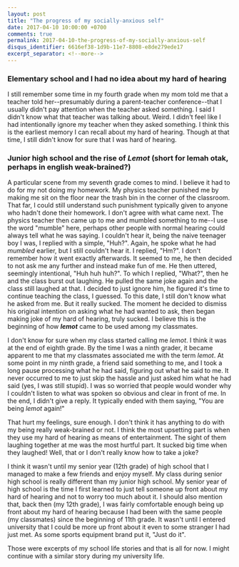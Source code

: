 ```yaml
---
layout: post
title: "The progress of my socially-anxious self"
date: 2017-04-10 10:00:00 +0700
comments: true
permalink: 2017-04-10-the-progress-of-my-socially-anxious-self
disqus_identifier: 6616ef38-1d9b-11e7-8808-e8de279ede17
excerpt_separator: <!--more-->
---
```


### Elementary school and I had no idea about my hard of hearing

I still remember some time in my fourth grade when my mom told me that a teacher told her--presumably during a parent-teacher conference--that I usually didn't pay attention when the teacher asked something. I said I didn't know what that teacher was talking about. Weird. I didn't feel like I had intentionally ignore my teacher when they asked something. I think this is the earliest memory I can recall about my hard of hearing. Though at that time, I still didn't know for sure that I was hard of hearing.

<!--more-->


### Junior high school and the rise of *Lemot* (short for **lem**ah **ot**ak, perhaps in english weak-brained?)

A particular scene from my seventh grade comes to mind. I believe it had to do for my not doing my homework. My physics teacher punished me by making me sit on the floor near the trash bin in the corner of the classroom. That far, I could still understand such punishment typically given to anyone who hadn't done their homework. I don't agree with what came next. The physics teacher then came up to me and mumbled something to me--I use the word "mumble" here, perhaps other people with normal hearing could always tell what he was saying. I couldn't hear it, being the naive teenager boy I was, I replied with a simple, "Huh?". Again, he spoke what he had *mumbled* earlier, but I still couldn't hear it. I replied, "Hm?". I don't remember how it went exactly afterwards. It seemed to me, he then decided to not ask me any further and instead make fun of me. He then uttered, seemingly intentional, "Huh huh huh?". To which I replied, "What?", then he and the class burst out laughing. He pulled the same joke again and the class still laughed at that. I decided to just ignore him, he figured it's time to continue teaching the class, I guessed. To this date, I still don't know what he asked from me. But it really sucked. The moment he decided to dismiss his original intention on asking what he had wanted to ask, then began making joke of my hard of hearing, truly sucked. I believe this is the beginning of how ***lemot*** came to be used among my classmates.

I don't know for sure when my class started calling me *lemot*. I think it was at the end of eighth grade. By the time I was a ninth grader, it became apparent to me that my classmates associated me with the term *lemot*. At some point in my ninth grade, a friend said something to me, and I took a long pause processing what he had said, figuring out what he said to me. It never occurred to me to just skip the hassle and just asked him what he had said (yes, I was still stupid). I was so worried that people would wonder why I couldn't listen to what was spoken so obvious and clear in front of me. In the end, I didn't give a reply. It typically ended with them saying, "You are being *lemot* again!"

That hurt my feelings, sure enough. I don't think it has anything to do with my being really weak-brained or not. I think the most upsetting part is when they use my hard of hearing as means of entertainment. The sight of them laughing together at me was the most hurtful part. It sucked big time when they laughed! Well, that or I don't really know how to take a joke?

I think it wasn't until my senior year (12th grade) of high school that I managed to make a few friends and enjoy myself. My class during senior high school is really different than my junior high school. My senior year of high school is the time I first learned to just tell someone up front about my hard of hearing and not to worry too much about it. I should also mention that, back then (my 12th grade), I was fairly comfortable enough being up front about my hard of hearing because I had been with the same people (my classmates) since the beginning of 11th grade. It wasn't until I entered university that I could be more up front about it even to some stranger I had just met. As some sports equipment brand put it, "Just do it".

Those were excerpts of my school life stories and that is all for now. I might continue with a similar story during my university life.
